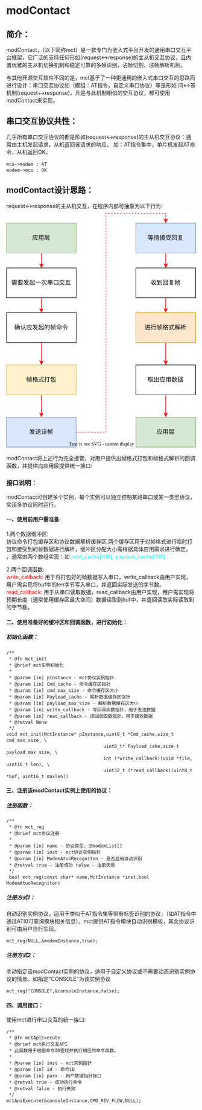 # modContact

## 简介：
modContact，（以下简称mct）是一款专门为嵌入式平台开发的通用串口交互平台框架，它广泛的支持任何形如(request<->response)的主从机交互协议，且内置优雅的主从机切换机制和稳定可靠的多帧识别，沾帧切割，沾帧解析机制。


与其他开源交互软件不同的是，mct基于了一种更通用的嵌入式串口交互的思路而进行设计：串口交互协议如（模组：AT指令，自定义串口协议）等是形如 问<->答 机制(request<->response)，凡是与此机制相似的交互协议，都可使用modContact来实现。


## 串口交互协议共性：
几乎所有串口交互协议的都是形如(request<->response)的主从机交互协议：通常由主机发起请求，从机返回该请求的响应。
如：AT指令集中，单片机发起AT命令，从机返回OK。
```
mcu->modem : AT
modem->mcu : OK
```

## modContact设计思路：
request<->response的主从机交互，在程序内部可抽象为以下行为:  
![帧交互行为](document/abstract.svg)

modContact将上述行为完全接管，对用户提供出帧格式打包和帧格式解析的回调函数，并提供向应用层提供统一接口:
 
### 接口说明：
modContact可创建多个实例，每个实例可以独立控制某路串口或某一类型协议，实现多协议同时运行。

#### 一、使用前用户需准备:  
1.两个数据缓冲区:  
协议命令打包缓存区和协议数据解析缓存区,两个缓存区用于对帧格式进行临时打包和接受到的帧数据进行解析，缓冲区分配大小需根据具体应用需求进行确定。 ，通常由两个数组实现：如 
 <font color=#00FFFF>cmd_cache[100],   payload_cache[100] </font> 

2.两个回调函数:  
<font color=#FF0000>write_callback: </font> 
用于将打包好的帧数据写入串口，write_callback由用户实现，用户需实现将buf中的len字节写入串口，并返回实际发送的字节数。  
<font color=#FF0000>read_callback: </font> 
用于从串口读取数据，read_callback由用户实现，用户需实现将预期长度（通常使用缓存区最大空间）数据读取到buf中，并返回读取实际读取到的字节数。


#### 二、使用准备好的缓冲区和回调函数，进行初始化：
##### 初始化函数：

```
/**
 * @fn mct_init
 * @brief mct实例初始化
 * 
 * @param [in] pInstance - mct协议实例指针
 * @param [in] Cmd_cache - 命令缓存区指针
 * @param [in] cmd_max_size - 命令缓存区大小
 * @param [in] Payload_cache - 解析数据缓存区指针
 * @param [in] payload_max_size - 解析数据缓存区大小
 * @param [in] write_callback - 写回调函数指针，用于发送数据
 * @param [in] read_callback - 读回调函数指针，用于接收数据
 * @retval None
 */
void mct_init(MctInstance* pInstance,uint8_t *Cmd_cache,size_t cmd_max_size, \
                                    uint8_t* Payload_cahe,size_t payload_max_size, \
                                    int (*write_callback)(void *file, uint16_t len), \
                                    uint32_t (*read_callback)(uint8_t *buf, uint16_t maxlen))
```

#### 三、注册该modContact实例上使用的协议：
##### 注册函数：
```
/**
 * @fn mct_reg
 * @brief mct协议注册
 * 
 * @param [in] name - 协议类型，见modemList[]
 * @param [in] inst - mct协议实例指针
 * @param [in] ModemAtuoRecogniton - 是否启用自动识别
 * @retval true - 注册成功 false - 注册失败
 */
 bool mct_reg(const char* name,MctInstance *inst,bool ModemAtuoRecogniton)
 ```


##### 注册方式1：
自动识别实例协议，适用于类似于AT指令集等带有标签识别的协议，（如AT指令中通过ATI0可查询模块相关信息）。mct提供AT指令模块自动识别模板，其余协议识别可由用户自行实现。
```
mct_reg(NULL,&modemInstance,true);
```

##### 注册方式2：
手动指定该modContact实例的协议，适用于自定义协议或不需要动态识别实例协议的情景。如指定"CONSOLE"为该实例协议
```
mct_reg("CONSOLE",&consoleInstance,false);
```



#### 四、调用接口：
使用mct进行串口交互的统一接口:
```
/**
 * @fn mctApiExecute
 * @brief mct执行交互API
 * 此函数用于根据命令ID查找并执行相应的命令函数。
 * 
 * @param [in] inst - mct实例指针
 * @param [in] id - 命令ID
 * @param [in] para - 用户数据指针接口
 * @retval true - 成功执行命令
 * @retval false - 执行失败
 */
mctApiExecute(&consoleInstance,CMD_REV_FLOW,NULL);
```
